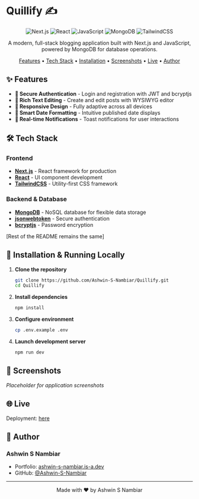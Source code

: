 # Quillify ✍️

<div align="center">

![Next.js](https://img.shields.io/badge/Next.js-000000?style=for-the-badge&logo=next.js&logoColor=white)
![React](https://img.shields.io/badge/React-20232A?style=for-the-badge&logo=react&logoColor=61DAFB)
![JavaScript](https://img.shields.io/badge/JavaScript-F7DF1E?style=for-the-badge&logo=javascript&logoColor=black)
![MongoDB](https://img.shields.io/badge/MongoDB-47A248?style=for-the-badge&logo=mongodb&logoColor=white)
![TailwindCSS](https://img.shields.io/badge/Tailwind_CSS-38B2AC?style=for-the-badge&logo=tailwind-css&logoColor=white)

A modern, full-stack blogging application built with Next.js and JavaScript, powered by MongoDB for database operations.

[Features](#-features) • [Tech Stack](#️-tech-stack) • [Installation](#-installation--running-locally) • [Screenshots](#-screenshots) • [Live](#-live) • [Author](#-author)

</div>

## ✨ Features

- **🔐 Secure Authentication** - Login and registration with JWT and bcryptjs
- **📝 Rich Text Editing** - Create and edit posts with WYSIWYG editor
- **📱 Responsive Design** - Fully adaptive across all devices
- **📅 Smart Date Formatting** - Intuitive published date displays
- **🔔 Real-time Notifications** - Toast notifications for user interactions

## 🛠️ Tech Stack

### Frontend
- **[Next.js](https://nextjs.org/)** - React framework for production
- **[React](https://reactjs.org/)** - UI component development
- **[TailwindCSS](https://tailwindcss.com/)** - Utility-first CSS framework

### Backend & Database
- **[MongoDB](https://www.mongodb.com/)** - NoSQL database for flexible data storage
- **[jsonwebtoken](https://github.com/auth0/node-jsonwebtoken)** - Secure authentication
- **[bcryptjs](https://github.com/dcodeIO/bcrypt.js)** - Password encryption

[Rest of the README remains the same]

## 🚀 Installation & Running Locally

1. **Clone the repository**
   ```bash
   git clone https://github.com/Ashwin-S-Nambiar/Quillify.git
   cd Quillify
   ```

2. **Install dependencies**
   ```bash
   npm install
   ```

3. **Configure environment**
   ```bash
   cp .env.example .env
   ```

4. **Launch development server**
   ```bash
   npm run dev
   ```

## 📸 Screenshots

*Placeholder for application screenshots*

## 🌐 Live

Deployment: [here]()

## 👤 Author

### Ashwin S Nambiar
- Portfolio: [ashwin-s-nambiar.is-a.dev](https://ashwin-s-nambiar.is-a.dev/)
- GitHub: [@Ashwin-S-Nambiar](https://github.com/Ashwin-S-Nambiar)

---

<div align="center">
Made with ❤️ by Ashwin S Nambiar
</div>
